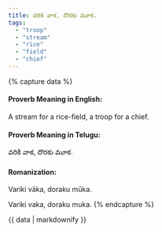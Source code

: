 ```yaml
---
title: వరికి వాక, దొరకు మూక.
tags:
  - "troop"
  - "stream"
  - "rice"
  - "field"
  - "chief"
---
```


{% capture data %}
#### Proverb Meaning in English:
A stream for a rice-field, a troop for a chief.

#### Proverb Meaning in Telugu:
వరికి వాక, దొరకు మూక.

#### Romanization:
Variki vāka, doraku mūka.

Variki vaka, doraku muka.
{% endcapture %}

{{ data | markdownify }}

